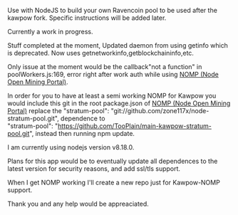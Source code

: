Use with NodeJS to build your own Ravencoin pool to be used after the kawpow fork. Specific instructions will be added later.

Currently a work in progress.

Stuff completed at the moment,
Updated daemon from using getinfo which is deprecated. Now uses getnetworkinfo,getblockchaininfo,etc.

Only issue at the moment would be the callback"not a function" in poolWorkers.js:169, error right after work auth while using [NOMP (Node Open Mining Portal)](https://github.com/zone117x/node-open-mining-portal).

In order for you to have at least a semi working NOMP for Kawpow you would include this git in the root package.json of [NOMP (Node Open Mining Portal)](https://github.com/zone117x/node-open-mining-portal) replace the
"stratum-pool": "git://github.com/zone117x/node-stratum-pool.git", dependence to  
"stratum-pool": "https://github.com/TooPlain/main-kawpow-stratum-pool.git",
instead then running npm update.

I am currently using nodejs version v8.18.0.

Plans for this app would be to eventually update all dependences to the latest version for security reasons, and add ssl/tls support.

When I get NOMP working I'll create a new repo just for Kawpow-NOMP support.

Thank you and any help would be appreaciated.
